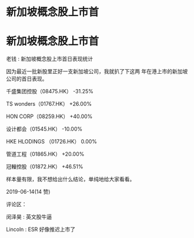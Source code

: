 # 新加坡概念股上市首

# 新加坡概念股上市首

老钱 : 新加坡概念股上市首日表现统计

因为最近一批新股里正好一支新加坡公司，我就扒了下这两 年在港上市的新加坡公司的首日表现。

千盛集团控股（08475.HK） -31.25%

TS wonders（01767.HK） +26.00%

HON CORP（08259.HK） +40.00%

设计都会（01545.HK） -10.00%

HKE HLODINGS （01726.HK） 0.00%

管道工程（01865.HK） +20.00%

冠轈控股（01872.HK） +46.51%

样本量有限，我不想给出什么结论，单纯地给大家看看。

2019-06-14(14 赞)

评论区：

闵泽昊 : 英文股牛逼

Lincoln : ESR 好像推迟上市了
